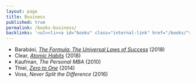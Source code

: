```yaml
---
layout: page
title: Business
published: true
permalink: /books-business/
backlinks: '<ul><li><a id="books" class="internal-link" href="/books/">Books</a></li></ul>'
---
```


* Barabási, _<a id="barabasi-the-formula" class="internal-link" href="/barabasi-the-formula/">The Formula: The Universal Laws of Success</a>_ (2018) 
* Clear, _<a id="clear-atomic-habits" class="internal-link" href="/clear-atomic-habits/">Atomic Habits</a>_ (2018) 
* Kaufman, _The Personal MBA_ (2010) 
* Thiel, _<a id="thiel-zero-to-one" class="internal-link" href="/thiel-zero-to-one/">Zero to One</a>_ (2014) 
* Voss, _Never Split the Difference_ (2016) 
